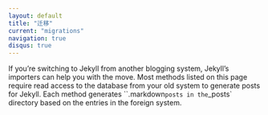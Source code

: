 ```yaml
---
layout: default
title: "迁移"
current: "migrations"
navigation: true
disqus: true
---
```


If you’re switching to Jekyll from another blogging system, Jekyll’s importers can help you with the move. Most methods listed on this page require read access to the database from your old system to generate posts for Jekyll. Each method generates ``.markdown` posts in the `_posts` directory based on the entries in the foreign system.
